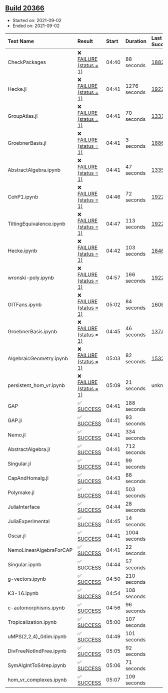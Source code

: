 ## [Build 20366](https://oscarci.mathematik.uni-kl.de/job/oscar/20366/)

* Started on: 2021-09-02
* Ended on: 2021-09-02

| Test Name    | Result | Start | Duration | Last Success | First Failure |
|:-------------|:-------|:------|:---------|:-------------|:--------------|
| CheckPackages | ❌ [FAILURE (status = 1)](https://oscarci.mathematik.uni-kl.de/job/oscar/20366/artifact/logs/build-20366/CheckPackages.log) | 04:40 | 88 seconds | [18822](https://oscarci.mathematik.uni-kl.de/job/oscar/18822/) | [18823](https://oscarci.mathematik.uni-kl.de/job/oscar/18823/) |
| Hecke.jl | ❌ [FAILURE (status = 1)](https://oscarci.mathematik.uni-kl.de/job/oscar/20366/artifact/logs/build-20366/Hecke.jl.log) | 04:41 | 1276 seconds | [19222](https://oscarci.mathematik.uni-kl.de/job/oscar/19222/) | [20152](https://oscarci.mathematik.uni-kl.de/job/oscar/20152/) |
| GroupAtlas.jl | ❌ [FAILURE (status = 1)](https://oscarci.mathematik.uni-kl.de/job/oscar/20366/artifact/logs/build-20366/GroupAtlas.jl.log) | 04:41 | 70 seconds | [13311](https://oscarci.mathematik.uni-kl.de/job/oscar/13311/) | [13312](https://oscarci.mathematik.uni-kl.de/job/oscar/13312/) |
| GroebnerBasis.jl | ❌ [FAILURE (status = 1)](https://oscarci.mathematik.uni-kl.de/job/oscar/20366/artifact/logs/build-20366/GroebnerBasis.jl.log) | 04:41 | 3 seconds | [18864](https://oscarci.mathematik.uni-kl.de/job/oscar/18864/) | [18865](https://oscarci.mathematik.uni-kl.de/job/oscar/18865/) |
| AbstractAlgebra.ipynb | ❌ [FAILURE (status = 1)](https://oscarci.mathematik.uni-kl.de/job/oscar/20366/artifact/logs/build-20366/AbstractAlgebra.ipynb.log) | 04:41 | 47 seconds | [13355](https://oscarci.mathematik.uni-kl.de/job/oscar/13355/) | [13356](https://oscarci.mathematik.uni-kl.de/job/oscar/13356/) |
| CohP1.ipynb | ❌ [FAILURE (status = 1)](https://oscarci.mathematik.uni-kl.de/job/oscar/20366/artifact/logs/build-20366/CohP1.ipynb.log) | 04:46 | 72 seconds | [19222](https://oscarci.mathematik.uni-kl.de/job/oscar/19222/) | [20152](https://oscarci.mathematik.uni-kl.de/job/oscar/20152/) |
| TiltingEquivalence.ipynb | ❌ [FAILURE (status = 1)](https://oscarci.mathematik.uni-kl.de/job/oscar/20366/artifact/logs/build-20366/TiltingEquivalence.ipynb.log) | 04:47 | 113 seconds | [19222](https://oscarci.mathematik.uni-kl.de/job/oscar/19222/) | [20152](https://oscarci.mathematik.uni-kl.de/job/oscar/20152/) |
| Hecke.ipynb | ❌ [FAILURE (status = 1)](https://oscarci.mathematik.uni-kl.de/job/oscar/20366/artifact/logs/build-20366/Hecke.ipynb.log) | 04:42 | 103 seconds | [16463](https://oscarci.mathematik.uni-kl.de/job/oscar/16463/) | [16464](https://oscarci.mathematik.uni-kl.de/job/oscar/16464/) |
| wronski-poly.ipynb | ❌ [FAILURE (status = 1)](https://oscarci.mathematik.uni-kl.de/job/oscar/20366/artifact/logs/build-20366/wronski-poly.ipynb.log) | 04:57 | 166 seconds | [19222](https://oscarci.mathematik.uni-kl.de/job/oscar/19222/) | [20152](https://oscarci.mathematik.uni-kl.de/job/oscar/20152/) |
| GITFans.ipynb | ❌ [FAILURE (status = 1)](https://oscarci.mathematik.uni-kl.de/job/oscar/20366/artifact/logs/build-20366/GITFans.ipynb.log) | 05:02 | 84 seconds | [16068](https://oscarci.mathematik.uni-kl.de/job/oscar/16068/) | [16069](https://oscarci.mathematik.uni-kl.de/job/oscar/16069/) |
| GroebnerBasis.ipynb | ❌ [FAILURE (status = 1)](https://oscarci.mathematik.uni-kl.de/job/oscar/20366/artifact/logs/build-20366/GroebnerBasis.ipynb.log) | 04:45 | 46 seconds | [13748](https://oscarci.mathematik.uni-kl.de/job/oscar/13748/) | [13749](https://oscarci.mathematik.uni-kl.de/job/oscar/13749/) |
| AlgebraicGeometry.ipynb | ❌ [FAILURE (status = 1)](https://oscarci.mathematik.uni-kl.de/job/oscar/20366/artifact/logs/build-20366/AlgebraicGeometry.ipynb.log) | 05:03 | 82 seconds | [15322](https://oscarci.mathematik.uni-kl.de/job/oscar/15322/) | [15323](https://oscarci.mathematik.uni-kl.de/job/oscar/15323/) |
| persistent_hom_vr.ipynb | ❌ [FAILURE (status = 1)](https://oscarci.mathematik.uni-kl.de/job/oscar/20366/artifact/logs/build-20366/persistent_hom_vr.ipynb.log) | 05:09 | 21 seconds | unknown | unknown |
| GAP | ✅ [SUCCESS](https://oscarci.mathematik.uni-kl.de/job/oscar/20366/artifact/logs/build-20366/GAP.log) | 04:41 | 188 seconds |  |  |
| GAP.jl | ✅ [SUCCESS](https://oscarci.mathematik.uni-kl.de/job/oscar/20366/artifact/logs/build-20366/GAP.jl.log) | 04:41 | 93 seconds |  |  |
| Nemo.jl | ✅ [SUCCESS](https://oscarci.mathematik.uni-kl.de/job/oscar/20366/artifact/logs/build-20366/Nemo.jl.log) | 04:41 | 334 seconds |  |  |
| AbstractAlgebra.jl | ✅ [SUCCESS](https://oscarci.mathematik.uni-kl.de/job/oscar/20366/artifact/logs/build-20366/AbstractAlgebra.jl.log) | 04:41 | 712 seconds |  |  |
| Singular.jl | ✅ [SUCCESS](https://oscarci.mathematik.uni-kl.de/job/oscar/20366/artifact/logs/build-20366/Singular.jl.log) | 04:41 | 99 seconds |  |  |
| CapAndHomalg.jl | ✅ [SUCCESS](https://oscarci.mathematik.uni-kl.de/job/oscar/20366/artifact/logs/build-20366/CapAndHomalg.jl.log) | 04:43 | 88 seconds |  |  |
| Polymake.jl | ✅ [SUCCESS](https://oscarci.mathematik.uni-kl.de/job/oscar/20366/artifact/logs/build-20366/Polymake.jl.log) | 04:41 | 503 seconds |  |  |
| JuliaInterface | ✅ [SUCCESS](https://oscarci.mathematik.uni-kl.de/job/oscar/20366/artifact/logs/build-20366/JuliaInterface.log) | 04:44 | 28 seconds |  |  |
| JuliaExperimental | ✅ [SUCCESS](https://oscarci.mathematik.uni-kl.de/job/oscar/20366/artifact/logs/build-20366/JuliaExperimental.log) | 04:45 | 14 seconds |  |  |
| Oscar.jl | ✅ [SUCCESS](https://oscarci.mathematik.uni-kl.de/job/oscar/20366/artifact/logs/build-20366/Oscar.jl.log) | 04:41 | 1004 seconds |  |  |
| NemoLinearAlgebraForCAP | ✅ [SUCCESS](https://oscarci.mathematik.uni-kl.de/job/oscar/20366/artifact/logs/build-20366/NemoLinearAlgebraForCAP.log) | 04:41 | 22 seconds |  |  |
| Singular.ipynb | ✅ [SUCCESS](https://oscarci.mathematik.uni-kl.de/job/oscar/20366/artifact/logs/build-20366/Singular.ipynb.log) | 04:44 | 57 seconds |  |  |
| g-vectors.ipynb | ✅ [SUCCESS](https://oscarci.mathematik.uni-kl.de/job/oscar/20366/artifact/logs/build-20366/g-vectors.ipynb.log) | 04:50 | 210 seconds |  |  |
| K3-16.ipynb | ✅ [SUCCESS](https://oscarci.mathematik.uni-kl.de/job/oscar/20366/artifact/logs/build-20366/K3-16.ipynb.log) | 04:54 | 108 seconds |  |  |
| c-automorphisms.ipynb | ✅ [SUCCESS](https://oscarci.mathematik.uni-kl.de/job/oscar/20366/artifact/logs/build-20366/c-automorphisms.ipynb.log) | 04:56 | 96 seconds |  |  |
| Tropicalization.ipynb | ✅ [SUCCESS](https://oscarci.mathematik.uni-kl.de/job/oscar/20366/artifact/logs/build-20366/Tropicalization.ipynb.log) | 05:00 | 107 seconds |  |  |
| uMPS(2,2,4)_0dim.ipynb | ✅ [SUCCESS](https://oscarci.mathematik.uni-kl.de/job/oscar/20366/artifact/logs/build-20366/uMPS-2-2-4-_0dim.ipynb.log) | 04:49 | 101 seconds |  |  |
| DivFreeNotIndFree.ipynb | ✅ [SUCCESS](https://oscarci.mathematik.uni-kl.de/job/oscar/20366/artifact/logs/build-20366/DivFreeNotIndFree.ipynb.log) | 05:05 | 92 seconds |  |  |
| SymAlgIntToS4rep.ipynb | ✅ [SUCCESS](https://oscarci.mathematik.uni-kl.de/job/oscar/20366/artifact/logs/build-20366/SymAlgIntToS4rep.ipynb.log) | 05:06 | 71 seconds |  |  |
| hom_vr_complexes.ipynb | ✅ [SUCCESS](https://oscarci.mathematik.uni-kl.de/job/oscar/20366/artifact/logs/build-20366/hom_vr_complexes.ipynb.log) | 05:07 | 109 seconds |  |  |
